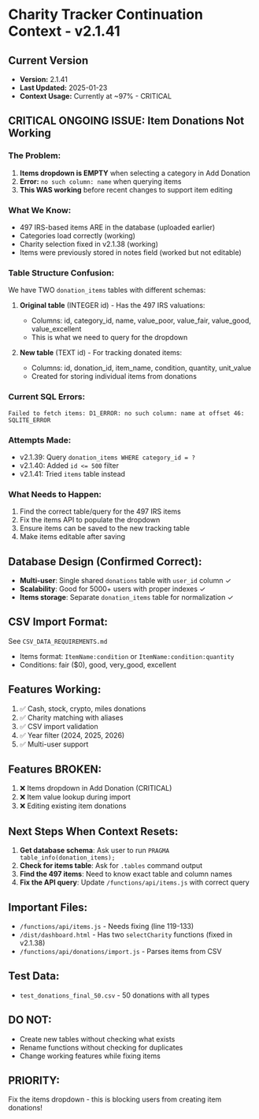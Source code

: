 # Charity Tracker Continuation Context - v2.1.41

## Current Version
- **Version:** 2.1.41
- **Last Updated:** 2025-01-23
- **Context Usage:** Currently at ~97% - CRITICAL

## CRITICAL ONGOING ISSUE: Item Donations Not Working

### The Problem:
1. **Items dropdown is EMPTY** when selecting a category in Add Donation
2. **Error:** `no such column: name` when querying items
3. **This WAS working** before recent changes to support item editing

### What We Know:
- 497 IRS-based items ARE in the database (uploaded earlier)
- Categories load correctly (working)
- Charity selection fixed in v2.1.38 (working)
- Items were previously stored in notes field (worked but not editable)

### Table Structure Confusion:
We have TWO `donation_items` tables with different schemas:

1. **Original table** (INTEGER id) - Has the 497 IRS valuations:
   - Columns: id, category_id, name, value_poor, value_fair, value_good, value_excellent
   - This is what we need to query for the dropdown

2. **New table** (TEXT id) - For tracking donated items:
   - Columns: id, donation_id, item_name, condition, quantity, unit_value
   - Created for storing individual items from donations

### Current SQL Errors:
```
Failed to fetch items: D1_ERROR: no such column: name at offset 46: SQLITE_ERROR
```

### Attempts Made:
- v2.1.39: Query `donation_items WHERE category_id = ?`
- v2.1.40: Added `id <= 500` filter
- v2.1.41: Tried `items` table instead

### What Needs to Happen:
1. Find the correct table/query for the 497 IRS items
2. Fix the items API to populate the dropdown
3. Ensure items can be saved to the new tracking table
4. Make items editable after saving

## Database Design (Confirmed Correct):
- **Multi-user**: Single shared `donations` table with `user_id` column ✓
- **Scalability**: Good for 5000+ users with proper indexes ✓
- **Items storage**: Separate `donation_items` table for normalization ✓

## CSV Import Format:
See `CSV_DATA_REQUIREMENTS.md`
- Items format: `ItemName:condition` or `ItemName:condition:quantity`
- Conditions: fair ($0), good, very_good, excellent

## Features Working:
1. ✅ Cash, stock, crypto, miles donations
2. ✅ Charity matching with aliases
3. ✅ CSV import validation
4. ✅ Year filter (2024, 2025, 2026)
5. ✅ Multi-user support

## Features BROKEN:
1. ❌ Items dropdown in Add Donation (CRITICAL)
2. ❌ Item value lookup during import
3. ❌ Editing existing item donations

## Next Steps When Context Resets:
1. **Get database schema**: Ask user to run `PRAGMA table_info(donation_items);`
2. **Check for items table**: Ask for `.tables` command output
3. **Find the 497 items**: Need to know exact table and column names
4. **Fix the API query**: Update `/functions/api/items.js` with correct query

## Important Files:
- `/functions/api/items.js` - Needs fixing (line 119-133)
- `/dist/dashboard.html` - Has two `selectCharity` functions (fixed in v2.1.38)
- `/functions/api/donations/import.js` - Parses items from CSV

## Test Data:
- `test_donations_final_50.csv` - 50 donations with all types

## DO NOT:
- Create new tables without checking what exists
- Rename functions without checking for duplicates
- Change working features while fixing items

## PRIORITY:
Fix the items dropdown - this is blocking users from creating item donations!